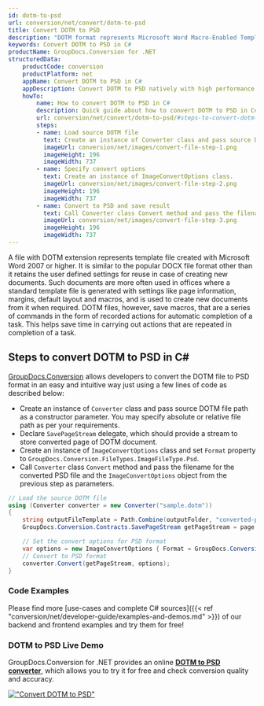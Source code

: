 ```yaml
---
id: dotm-to-psd
url: conversion/net/convert/dotm-to-psd
title: Convert DOTM to PSD
description: "DOTM format represents Microsoft Word Macro-Enabled Template with .dotm extension. Learn how to convert DOTM to PSD file programmatically in C# language using GroupDocs.Conversion for .NET library."
keywords: Convert DOTM to PSD in C#
productName: GroupDocs.Conversion for .NET
structuredData:
    productCode: conversion
    productPlatform: net
    appName: Convert DOTM to PSD in C#
    appDescription: Convert DOTM to PSD natively with high performance using C# language and server side GroupDocs.Conversion for .NET APIs, without the use of any software like Microsoft or Open Office.
    howTo:
        name: How to convert DOTM to PSD in C# 
        description: Quick guide about how to convert DOTM to PSD in C# with high performance and accuracy.
        url: conversion/net/convert/dotm-to-psd/#steps-to-convert-dotm-to-psd-in-c
        steps:
        - name: Load source DOTM file 
          text: Create an instance of Converter class and pass source DOTM file path as a constructor parameter. You may specify absolute or relative file path as per your requirements. 
          imageUrl: conversion/net/images/convert-file-step-1.png
          imageHeight: 196
          imageWidth: 737
        - name: Specify convert options 
          text: Create an instance of ImageConvertOptions class.
          imageUrl: conversion/net/images/convert-file-step-2.png
          imageHeight: 196
          imageWidth: 737
        - name: Convert to PSD and save result 
          text: Call Converter class Convert method and pass the filename for the converted HTML file and the ImageConvertOptions object from the previous step as parameters.
          imageUrl: conversion/net/images/convert-file-step-3.png
          imageHeight: 196
          imageWidth: 737
---
```


A file with DOTM extension represents template file created with Microsoft Word 2007 or higher. It is similar to the popular DOCX file format other than it retains the user defined settings for reuse in case of creating new documents. Such documents are more often used in offices where a standard template file is generated with settings like page information, margins, default layout and macros, and is used to create new documents from it when required. DOTM files, however, save macros, that are a series of commands in the form of recorded actions for automatic completion of a task. This helps save time in carrying out actions that are repeated in completion of a task.

## Steps to convert DOTM to PSD in C#

[GroupDocs.Conversion](https://products.groupdocs.com/conversion/net) allows developers to convert the DOTM file to PSD format in an easy and intuitive way just using a few lines of code as described below:

* Create an instance of `Converter` class and pass source DOTM file path as a constructor parameter. You may specify absolute or relative file path as per your requirements. 
* Declare `SavePageStream` delegate, which should provide a stream to store converted page of DOTM document.
* Create an instance of `ImageConvertOptions` class and set `Format` property to `GroupDocs.Conversion.FileTypes.ImageFileType.Psd`.
* Call `Converter` class `Convert` method and pass the filename for the converted PSD file and the `ImageConvertOptions` object from the previous step as parameters.

```csharp
// Load the source DOTM file
using (Converter converter = new Converter("sample.dotm"))
{
    string outputFileTemplate = Path.Combine(outputFolder, "converted-page-{0}.psd");
    GroupDocs.Conversion.Contracts.SavePageStream getPageStream = page => new FileStream(string.Format(outputFileTemplate, page), FileMode.Create);

    // Set the convert options for PSD format
    var options = new ImageConvertOptions { Format = GroupDocs.Conversion.FileTypes.ImageFileType.Psd };   
    // Convert to PSD format
    converter.Convert(getPageStream, options);
}
```

### Code Examples

Please find more [use-cases and complete C# sources]({{< ref "conversion/net/developer-guide/examples-and-demos.md" >}}) of our backend and frontend examples and try them for free!

### DOTM to PSD Live Demo

GroupDocs.Conversion for .NET provides an online [**DOTM to PSD converter**](https://products.groupdocs.app/conversion/dotm-to-psd), which allows you to try it for free and check conversion quality and accuracy.

[!["Convert DOTM to PSD"](conversion/net/images/convert-to-psd/convert-dotm-to-psd.png)](https://products.groupdocs.app/conversion/dotm-to-psd)